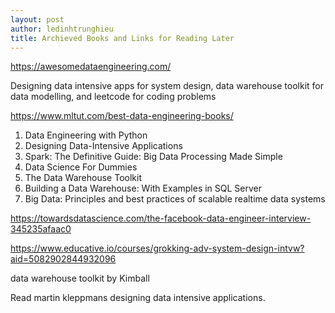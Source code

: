 ```yaml
---
layout: post
author: ledinhtrunghieu
title: Archieved Books and Links for Reading Later
---
```



https://awesomedataengineering.com/

Designing data intensive apps for system design, data warehouse toolkit for data modelling, and leetcode for coding problems

https://www.mltut.com/best-data-engineering-books/

1. Data Engineering with Python
2. Designing Data-Intensive Applications
3. Spark: The Definitive Guide: Big Data Processing Made Simple
4. Data Science For Dummies
5. The Data Warehouse Toolkit
6. Building a Data Warehouse: With Examples in SQL Server
7. Big Data: Principles and best practices of scalable realtime data systems

https://towardsdatascience.com/the-facebook-data-engineer-interview-345235afaac0

https://www.educative.io/courses/grokking-adv-system-design-intvw?aid=5082902844932096

data warehouse toolkit by Kimball

Read martin kleppmans designing data intensive applications.


